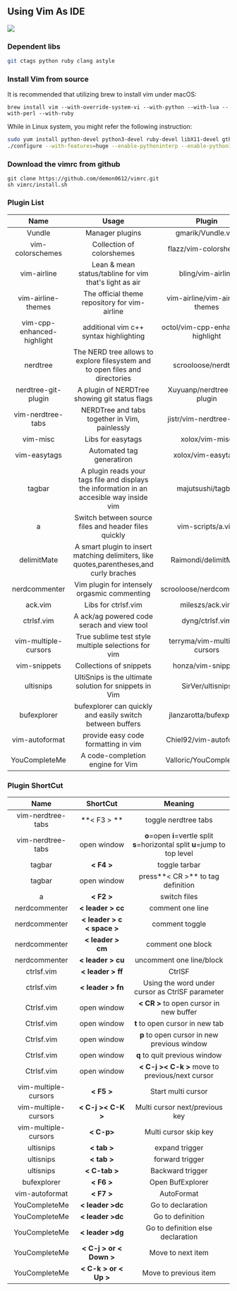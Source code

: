## Using Vim As IDE
[![](Screen)](https://github.com/demon0612/vimrc/blob/master/ScreenShot.png)

### Dependent libs
``` bash
git ctags python ruby clang astyle
```
### Install Vim from source
It is recommended that utilizing brew to install vim under macOS:
```
brew install vim --with-override-system-vi --with-python --with-lua --with-perl --with-ruby
```
While in Linux system, you might refer the following instruction:
``` bash
sudo yum install python-devel python3-devel ruby-devel libX11-devel gtk-devel gtk2-devel gtk3-devel ncurses-devel
./configure --with-features=huge --enable-pythoninterp --enable-python3interp --enable-gui=gtk2 --enable-cscope --prefix=/usr --enable-luainterp --with-vim-name=vi
```

### Download the vimrc from github
```
git clone https://github.com/demon0612/vimrc.git
sh vimrc/install.sh
```

### Plugin List

| Name | Usage | Plugin |
| :------------------------: | :---------------------: | :----------------------: |
|Vundle|Manager plugins|gmarik/Vundle.vim|
|vim-colorschemes|Collection of colorshemes|flazz/vim-colorshemes|
|vim-airline| Lean & mean status/tabline for vim that's light as air|bling/vim-airline|
|vim-airline-themes|The official theme repository for vim-airline|vim-airline/vim-airline-themes|
|vim-cpp-enhanced-highlight|additional vim c++ syntax highlighting|octol/vim-cpp-enhanced-highlight|
|nerdtree|The NERD tree allows to explore filesystem and to open files and directories| scrooloose/nerdtree|
|nerdtree-git-plugin|A plugin of NERDTree showing git status flags|Xuyuanp/nerdtree-git-plugin|
|vim-nerdtree-tabs|NERDTree and tabs together in Vim, painlessly|jistr/vim-nerdtree-tabs|
|vim-misc|Libs for easytags|xolox/vim-misc|
|vim-easytags|Automated tag generatiron|xolox/vim-easytags|
|tagbar|A plugin reads your tags file and displays the information in an accesible way inside vim|majutsushi/tagbar|
|a|Switch between source files and header files quickly|vim-scripts/a.vim|
|delimitMate|A smart plugin to insert matching delimiters, like quotes,parentheses,and curly braches|Raimondi/delimitMate|
|nerdcommenter|Vim plugin for intensely orgasmic commenting|scrooloose/nerdcommenter|
|ack.vim|Libs for ctrlsf.vim|mileszs/ack.vim|
|ctrlsf.vim|A ack/ag powered code serach and view tool|dyng/ctrlsf.vim|
|vim-multiple-cursors|True sublime test style multiple selections for vim|terryma/vim-multiple-cursors|
|vim-snippets|Collections of snippets|honza/vim-snippets|
|ultisnips|UltiSnips is the ultimate solution for snippets in Vim|SirVer/ultisnips|
|bufexplorer|bufexplorer can quickly and easily switch between buffers|jlanzarotta/bufexplorer|
|vim-autoformat|provide easy code formatting in vim|Chiel92/vim-autoformat|
|YouCompleteMe|A code-completion engine for Vim|Valloric/YouCompleteMe|

### Plugin ShortCut

| Name | ShortCut | Meaning|
| :------------------------: | :---------------------: | :---------------------: |
| vim-nerdtree-tabs| **< F3 > **|toggle nerdtree tabs|
| vim-nerdtree-tabs|open window |**o**=open **i**=vertle split **s**=horizontal split **u**=jump to top level|
| tagbar| **< F4 >** |toggle tarbar|
| tagbar| open window |press**< CR >** to tag definition |
| a |**< F2 >**|switch files|
|nerdcommenter|**< leader > cc**|comment one line|
|nerdcommenter|**< leader > c < space >**|comment toggle|
|nerdcommenter|**< leader > cm**|comment one block|
|nerdcommenter|**< leader > cu**|uncomment one line/block|
|ctrlsf.vim|**< leader > ff**|CtrlSF|
|ctrlsf.vim|**< leader > fn**|Using the word under cursor as CtrlSF parameter|
|Ctrlsf.vim| open window|**< CR >** to open cursor in new buffer|
|Ctrlsf.vim| open window|**t** to open cursor in new tab|
|Ctrlsf.vim| open window|**p** to open cursor in new previous window|
|Ctrlsf.vim| open window|**q** to quit previous window
|Ctrlsf.vim| open window|**< C-j >< C-k >** move to previous/next cursor|
|vim-multiple-cursors|**< F5 >** |Start multi cursor|
|vim-multiple-cursors|**< C-j >< C-K >**|Multi cursor next/previous key|
|vim-multiple-cursors|**< C-p>**|Multi cursor skip key|
|ultisnips|**< tab >**|expand trigger|
|ultisnips|**< tab >**|forward trigger|
|ultisnips|**< C-tab >**|Backward trigger|
|bufexplorer|**< F6 >**|Open BufExplorer|
|vim-autoformat|**< F7 >**|AutoFormat|
|YouCompleteMe|**< leader >dc** |Go to declaration |
|YouCompleteMe|**< leader >dc** |Go to definition |
|YouCompleteMe|**< leader >dg** | Go to definition else declaration|
|YouCompleteMe|**< C-j > or < Down >**| Move to next item|
|YouCompleteMe|**< C-k > or < Up >**| Move to previous item|

